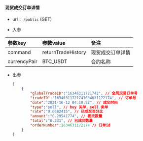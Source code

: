 #### 现货成交订单详情

+ url： `/public` (GET)

+ 入参

| 参数key      | 参数value          | 备注             |
| :----------- | :----------------- | :--------------- |
| command      | returnTradeHistory | 现货成交订单详情 |
| currencyPair | BTC_USDT           | 合约名称         |

+ 出参

  ```json
  [
      {
          "globalTradeID":"16346311721742", // 全局交易订单号
          "tradeID":"16346311721741634631172174", // 订单号
          "date":"2021-16-12 04:10:52", // 成交时间
          "type":"sell", // buy 买单，sell 卖单
          "rate":"0.0682415", // 已成交百分比
          "amount":"0.29541774", // 委托数量
          "total":"0.231", // 已成交数量
          "orderNumber":1634631172174 // 订单id
      }
  ]
  ```
